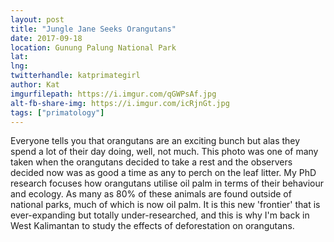 ```yaml
---
layout: post
title: "Jungle Jane Seeks Orangutans"
date: 2017-09-18
location: Gunung Palung National Park
lat: 
lng: 
twitterhandle: katprimategirl
author: Kat
imgurfilepath: https://i.imgur.com/qGWPsAf.jpg
alt-fb-share-img: https://i.imgur.com/icRjnGt.jpg
tags: ["primatology"]
---
```


Everyone tells you that orangutans are an exciting bunch but alas they spend a lot of their day doing, well, not much. This photo was one of many taken when the orangutans decided to take a rest and the observers decided now was as good a time as any to perch on the leaf litter. My PhD research focuses how orangutans utilise oil palm in terms of their behaviour and ecology. As many as 80% of these animals are found outside of national parks, much of which is now oil palm. It is this new 'frontier' that is ever-expanding but totally under-researched, and this is why I'm back in West Kalimantan to study the effects of deforestation on orangutans. 